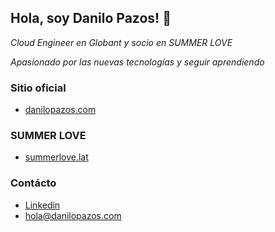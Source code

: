 ## Hola, soy Danilo Pazos! 👋

_Cloud Engineer en Globant y socio en SUMMER LOVE_

_Apasionado por las nuevas tecnologías y seguir aprendiendo_


### Sitio oficial
- [danilopazos.com](https://danilopazos.com)

### SUMMER LOVE
- [summerlove.lat](https://summerlove.lat)

### Contácto
- [Linkedin](https://www.linkedin.com/in/danilopazos/)
- hola@danilopazos.com
